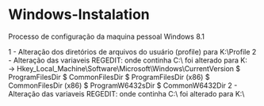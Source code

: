 Windows-Instalation
===================

Processo de configuração da maquina pessoal Windows 8.1

1 - Alteração dos diretórios de arquivos do usuário (profile) para K:\Profile
2 - Alteração das variaveis REGEDIT: onde continha C:\ foi alterado para K:\
    -> Hkey_Local_Machine\Software\Microsoft\Windows\CurrentVersion
        $ ProgramFilesDir
        $ CommonFilesDir
        $ ProgramFilesDir (x86)
        $ CommonFilesDir (x86)
        $ ProgramW6432sDir
        $ CommonW6432Dir
2 - Alteração das variaveis REGEDIT: onde continha C:\ foi alterado para K:\
  
